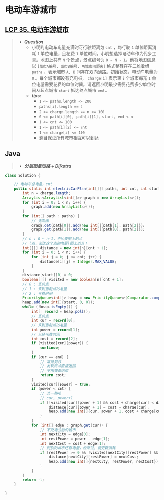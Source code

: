 # 电动车游城市

## [LCP 35. 电动车游城市](https://leetcode.cn/problems/DFPeFJ/)

> - ***Question***
>   - 小明的电动车电量充满时可行驶距离为 `cnt` ，每行驶 `1` 单位距离消耗 `1` 单位电量，且花费 `1` 单位时间。小明想选择电动车作为代步工具。地图上共有 `N` 个景点，景点编号为 `0 ~ N - 1`。他将地图信息以 `[城市A编号, 城市B编号, 两城市间距离]` 格式整理在在二维数组 `paths` ，表示城市 `A, B` 间存在双向通路。初始状态，电动车电量为 `0` 。每个城市都设有充电桩， `charge[i]` 表示第 `i` 个城市每充 `1` 单位电量需要花费的单位时间。请返回小明最少需要花费多少单位时间从起点城市 `start` 抵达终点城市 `end` 。
>   - ***tips:***
>     - `1 <= paths.length <= 200`
>     - `paths[i].length == 3`
>     - `2 <= charge.length == n <= 100`
>     - `0 <= path[i][0], path[i][1], start, end < n`
>     - `1 <= cnt <= 100`
>     - `1 <= path[i][2] <= cnt`
>     - `1 <= charge[i] <= 100`
>     - 题目保证所有城市相互可以到达

## Java

> - ***分层图最短路 + Dijkstra***

```java
class Solution {

    // 电动车总电量，cnt
    public static int electricCarPlan(int[][] paths, int cnt, int start, int end, int[] charge) {
        int n = charge.length;
        ArrayList<ArrayList<int[]>> graph = new ArrayList<>();
        for (int i = 0; i < n; i++) {
            graph.add(new ArrayList<>());
        }
        for (int[] path : paths) {
            // 无向图
            graph.get(path[0]).add(new int[]{path[1], path[2]});
            graph.get(path[1]).add(new int[]{path[0], path[2]});
        }
        // n : 0 ~ n-1，不代表图上的点
        // (点，到达这个点的电量)图上的点！
        int[][] distance = new int[n][cnt + 1];
        for (int i = 0; i < n; i++) {
            for (int j = 0; j <= cnt; j++) {
                distance[i][j] = Integer.MAX_VALUE;
            }
        }
        distance[start][0] = 0;
        boolean[][] visited = new boolean[n][cnt + 1];
        // 0 : 当前点
        // 1 : 来到当前点的电量
        // 2 : 花费时间
        PriorityQueue<int[]> heap = new PriorityQueue<>(Comparator.comparingInt(a -> a[2]));
        heap.add(new int[]{start, 0, 0});
        while (!heap.isEmpty()) {
            int[] record = heap.poll();
            // 当前点
            int cur = record[0];
            // 来到当前点的电量
            int power = record[1];
            // 已经花费时间
            int cost = record[2];
            if (visited[cur][power]) {
                continue;
            }
            if (cur == end) {
                // 常见剪枝
                // 发现终点直接返回
                // 不用等都结束
                return cost;
            }
            visited[cur][power] = true;
            if (power < cnt) {
                // 充一格电
                // cur, power+1
                if (!visited[cur][power + 1] && cost + charge[cur] < distance[cur][power + 1]) {
                    distance[cur][power + 1] = cost + charge[cur];
                    heap.add(new int[]{cur, power + 1, cost + charge[cur]});
                }
            }
            for (int[] edge : graph.get(cur)) {
                // 不充电去别的城市
                int nextCity = edge[0];
                int restPower = power - edge[1];
                int nextCost = cost + edge[1];
                // 到别的城市还有电量，没来过，能更新消耗
                if (restPower >= 0 && !visited[nextCity][restPower] && nextCost < distance[nextCity][restPower]) {
                    distance[nextCity][restPower] = nextCost;
                    heap.add(new int[]{nextCity, restPower, nextCost});
                }
            }
        }
        return -1;
    }

}
```
